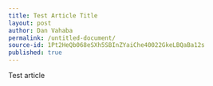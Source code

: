 ```yaml
---
title: Test Article Title
layout: post
author: Dan Vahaba
permalink: /untitled-document/
source-id: 1Pt2HeQb068eSXh5SBInZYaiChe40022GkeLBQaBa12s
published: true
---
```

Test article

